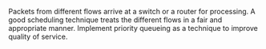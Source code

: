 Packets from different flows arrive at a switch or a router for processing. A good scheduling technique treats the different flows in a fair and appropriate manner. Implement priority queueing as a technique to improve quality of service.